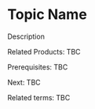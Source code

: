# Topic Name

Description

Related Products: TBC

Prerequisites: TBC

Next: TBC

Related terms: TBC
